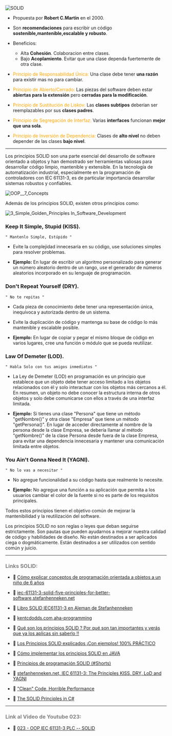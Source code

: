 ![SOLID](../imagenes/SOLID.png)

- Propuesta por **Robert C.Martin** en el 2000.
- Son **recomendaciones** para escribir un código **sostenible,mantenible,escalable y robusto**.
- Beneficios:

    - Alta **Cohesión**. Colaboracion entre clases.
    - Bajo **Acoplamiento**. Evitar que una clase dependa fuertemente de otra clase.


- <span style="color:orange">Principio de Responsabilidad Única:</span> Una clase debe tener **una razón** para existir mas no para cambiar.
- <span style="color:orange">Principio de Abierto/Cerrado:</span> Las piezas del software deben estar **abiertas para la extensión** pero **cerradas para la modificación**.
- <span style="color:orange">Principio de Sustitución de Liskov:</span> Las **clases subtipos** deberían ser reemplazables por sus **clases padres**.
- <span style="color:orange">Principio de Segregación de Interfaz:</span> Varias **interfaces** funcionan **mejor que una sola**.
- <span style="color:orange">Principio de Inversión de Dependencia:</span> Clases de **alto nivel** no deben depender de las clases **bajo nivel**.
***
Los principios SOLID son una parte esencial del desarrollo de software orientado a objetos y han demostrado ser herramientas valiosas para desarrollar código limpio, mantenible y extensible. En la tecnología de automatización industrial, especialmente en la programación de controladores con IEC 61131-3, es de particular importancia desarrollar sistemas robustos y confiables.

![OOP__7_Concepts](../imagenes/OOP__7_Concepts.PNG)

Además de los principios SOLID, existen otros principios como:

![3_Simple_Golden_Principles In_Software_Development](../imagenes/3_Simple_Golden_Principles_In_Software_Development.PNG)

### Keep It Simple, Stupid (KISS).
```
" Mantenlo Simple, Estúpido "
```

- Evite la complejidad innecesaria en su código, use soluciones simples para resolver problemas.

- **Ejemplo:** En lugar de escribir un algoritmo personalizado para generar un número aleatorio dentro de un rango, use el generador de números aleatorios incorporado en su lenguaje de programación.

### Don't Repeat Yourself (DRY).
```
" No te repitas "
```

- Cada pieza de conocimiento debe tener una representación única, inequívoca y autorizada dentro de un sistema.

- Evite la duplicación de código y mantenga su base de código lo más mantenible y escalable posible.

- **Ejemplo:** En lugar de copiar y pegar el mismo bloque de código en varios lugares, cree una función o módulo que se pueda reutilizar.

### Law Of Demeter (LOD).
```
" Habla Solo con tus amigos inmediatos "
```

- La Ley de Demeter (LOD) en programación es un principio que establece que un objeto debe tener acceso limitado a los objetos relacionados con él y solo interactuar con los objetos más cercanos a él. En resumen, un objeto no debe conocer la estructura interna de otros objetos y solo debe comunicarse con ellos a través de una interfaz limitada.

- **Ejemplo:** Si tienes una clase "Persona" que tiene un método "getNombre()" y otra clase "Empresa" que tiene un método "getPersona()". En lugar de acceder directamente al nombre de la persona desde la clase Empresa, se debería llamar al método "getNombre()" de la clase Persona desde fuera de la clase Empresa, para evitar una dependencia innecesaria y mantener una comunicación limitada entre objetos.
### You Ain't Gonna Need It (YAGNI).
```
" No lo vas a necesitar "
```

- No agregue funcionalidad a su código hasta que realmente lo necesite.

- **Ejemplo:** No agregue una función a su aplicación que permita a los usuarios cambiar el color de la fuente si no es parte de los requisitos principales.


Todos estos principios tienen el objetivo común de mejorar la mantenibilidad y la reutilización del software.

Los principios SOLID no son reglas o leyes que deban seguirse estrictamente. Son pautas que pueden ayudarnos a mejorar nuestra calidad de código y habilidades de diseño. No están destinados a ser aplicados ciega o dogmáticamente. Están destinados a ser utilizados con sentido común y juicio.
***
### <span style="color:grey">Links SOLID:</span>
- 🔗 [Cómo explicar conceptos de programación orientada a objetos a un niño de 6 años](https://www.freecodecamp.org/news/object-oriented-programming-concepts-21bb035f7260/#:~:text=The%20four%20principles%20of%20object,abstraction%2C%20inheritance%2C%20and%20polymorphism.)

- 🔗 [iec-61131-3-solid-five-principles-for-better-software,stefanhenneken.net](https://stefanhenneken.net/2021/07/25/iec-61131-3-solid-five-principles-for-better-software/#more-1892)

- 🔗 [Libro SOLID IEC61131-3 en Aleman de Stefanhenneken](https://www.bod.de/buchshop/anwendung-der-solid-prinzipien-mit-der-iec-61131-3-stefan-henneken-9783757870706)

- 🔗 [kentcdodds.com,aha-programming](https://kentcdodds.com/blog/aha-programming)

- 🔗 [Qué son los principios SOLID ? Por qué son tan importantes y verás que ya los aplicas sin saberlo !!](https://www.youtube.com/watch?v=EbpM-i6GZjs)

- 🔗 [Los Principios SOLID explicados ¡Con ejemplos! 100% PRÁCTICO](https://www.youtube.com/watch?v=lUPvI-Kv9UI)

- 🔗 [Cómo implementar los principios SOLID en JAVA](https://www.youtube.com/watch?v=DHq0XvVhhY8)

- 🔗 [Principios de programación SOLID (#Shorts)](https://www.youtube.com/playlist?list=PLTd5ehIj0goPxe8LLVhxZBiOygPk8Aqp8)

- 🔗 [stefanhenneken.net, IEC 61131-3: The Principles KISS, DRY, LoD and YAGNI](https://stefanhenneken.net/2023/12/17/iec-61131-3-the-principles-kiss-dry-lod-and-yagni/)

- 🔗 ["Clean" Code, Horrible Performance](https://www.youtube.com/watch?v=tD5NrevFtbU)

- 🔗 [The SOLID Principles in C#](https://medium.com/@lucas.and227/the-solid-principles-in-c-319755838805)

***
### <span style="color:grey">Link al Video de Youtube 023:</span>
- 🔗 [023 - OOP IEC 61131-3 PLC -- SOLID](https://youtu.be/biuO9x512Zs)


